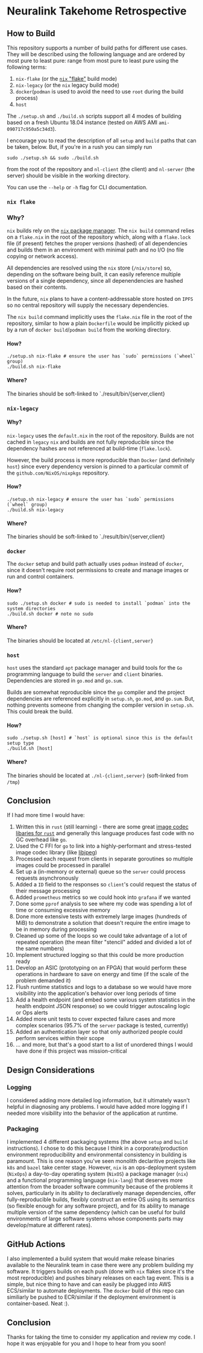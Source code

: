 # Neuralink Takehome Retrospective

## How to Build
This repository supports a number of build paths for different use cases. They will be described using
the following language and are ordered by most pure to least pure:
range from most pure to least pure using the following terms:
1. `nix-flake` (or the [`nix` "flake"](https://nixos.wiki/wiki/Flakes) build mode)
1. `nix-legacy` (or the `nix` legacy build mode)
1. `docker`(`podman` is used to avoid the need to use `root` during the build process)
1. `host`

The `./setup.sh` and `./build.sh` scripts support all 4 modes of building based on a fresh Ubuntu 18.04 instance (tested on AWS AMI `ami-090717c950a5c34d3`).

I encourage you to read the description of all `setup` and `build` paths that can be taken, below. But, if you're in a rush you can simply run
    
    sudo ./setup.sh && sudo ./build.sh

from the root of the repository and `nl-client` (the client) and `nl-server` (the server) should be visible in the working directory.

You can use the `--help` or `-h` flag for CLI documentation.

### `nix flake`
### Why?
`nix` builds rely on the [`nix` package manager](https://nixos.org/explore.html). The `nix build` command relies on a `flake.nix`
in the root of the repository which, along with a `flake.lock` file (if present) fetches the proper versions (hashed) of all
dependencies and builds them in an environment with minimal path and no I/O (no file copying or network access).

All dependencies are resolved using the `nix` store  (`/nix/store`) so, depending on the software being built, it can easily 
reference multiple versions of a single dependency, since all depenendencies are hashed based on their contents.

In the future, `nix` plans to have a content-addressable store hosted on `IPFS` so no central repository will supply the necessary 
dependencies.

The `nix build` command implicitly uses the `flake.nix` file in the root of the repository, similar to how a plain `Dockerfile` would be 
implicitly picked up by a run of `docker build`/`podman build` from the working directory.

#### How?
    ./setup.sh nix-flake # ensure the user has `sudo` permissions (`wheel` group)
    ./build.sh nix-flake

#### Where?
The binaries should be soft-linked to `./result/bin/{server,client}

### `nix-legacy`
#### Why?
`nix-legacy` uses the `default.nix` in the root of the repository. Builds are not cached in `legacy` `nix` and builds are not fully 
reproducible since the dependency hashes are not referenced at build-time (`flake.lock`).

However, the build process is more reproducible than `Docker` (and definitely `host`) since every dependency version is pinned to 
a particular commit of the `github.com/NixOS/nixpkgs` repository.

#### How?
    ./setup.sh nix-legacy # ensure the user has `sudo` permissions (`wheel` group)
    ./build.sh nix-legacy

#### Where?
The binaries should be soft-linked to `./result/bin/{server,client}

### `docker`
The `docker` setup and build path actually uses `podman` instead of `docker`, since it doesn't require root permissions to create and manage images or run and control containers.

#### How?
    sudo ./setup.sh docker # sudo is needed to install `podman` into the system directories
    ./build.sh docker # note no sudo

#### Where?
The binaries should be located at `/etc/nl-{client,server}`

### `host`
`host` uses the standard `apt` package manager and build tools for the `Go` programming language to build the `server` and `client` binaries. Dependencies are stored in `go.mod` and `go.sum`.

Builds are somewhat reproducible since the `go` compiler and the project dependencies are referenced explicitly in `setup.sh`, `go.mod`, and `go.sum`. But, nothing prevents someone from changing the compiler version in `setup.sh`. This could break the build.

#### How?
    sudo ./setup.sh [host] # `host` is optional since this is the default setup type
    ./build.sh [host]

#### Where?
The binaries should be located at `./nl-{client,server}` (soft-linked from `/tmp`)

## Conclusion
If I had more time I would have:
1. Written this in `rust` (still learning) - there are some great [image codec libaries for `rust`](https://github.com/image-rs/image) and generally this language produces fast code with no GC overhead like `go`.
1. Used the C FFI for `go` to link into a highly-performant and stress-tested image codec library (like [libjpeg](https://github.com/libjpeg-turbo/libjpeg-turbo))
1. Processed each request from clients in separate goroutines so multiple images could be processed in parallel
1. Set up a (in-memory or external) queue so the `server` could process requests asynchronously
1. Added a `ID` field to the responses so `client`'s could request the status of their message processing
1. Added `prometheus` metrics so we could hook into `grafana` if we wanted
1. Done some `pprof` analysis to see where my code was spending a lot of time or consuming excessive memory
1. Done more extensive tests with extremely large images (hundreds of MiB) to demonstrate a solution that doesn't require the entire image to be in memory during processing
1. Cleaned up some of the loops so we could take advantage of a lot of repeated operation (the mean filter "stencil" added and divided a lot of the same numbers)
1. Implement structured logging so that this could be more production ready
1. Develop an ASIC (prototyping on an FPGA) that would perform these operations in hardware to save on energy and time (if the scale of the problem demanded it)
1. Flush runtime statistics and logs to a database so we would have more visibility into the application's behavior over long periods of time
1. Add a health endpoint (and embed some various system statistics in the health endpoint JSON response) so we could trigger autoscaling logic or Ops alerts
1. Added more unit tests to cover expected failure cases and more complex scenarios (95.7% of the `server` package is tested, currently)
1. Added an authentication layer so that only authorized people could perform services within their scope
1. ... and more, but that's a good start to a list of unordered things I would have done if this project was mission-critical

## Design Considerations
### Logging
I considered adding more detailed log information, but it ultimately wasn't helpful in diagnosing 
any problems. I would have added more logging if I needed more visibility into the behavior of the application at runtime.

### Packaging
I implemented 4 different packaging systems (the above `setup` and `build` instructions). I chose to
do this because I think in a corporate/production environment reproducibility and environmental consistency in building is paramount. This is one reason you've seen monolith declaritive projects like `k8s` and `bazel` take center stage. However, `nix` is an ops-deployment system (`NixOps`) a day-to-day operating system (`NixOS`) a package manager (`nix`) and a functional programming language (`nix-lang`) that deserves more attention from the broader software community because of the problems it solves, particularly in its ability to declaratively manage dependencies, offer fully-reproducible builds, flexibly construct an entire OS using its semantics (so flexible enough for any software project), and for its ability to manage multiple version of the same dependency (which can be useful for build environments of large software systems whose components parts may develop/mature at different rates).

## GitHub Actions
I also implemented a build system that would make release binaries available to the Neuralink team in case there were any problem building my software. It triggers builds on each push (done with `nix` flakes since it's the most reproducible) and pushes binary releases on each tag event. This is a simple, but nice thing to have and can easily be plugged into AWS ECS/similar to automate deployments. The `docker` build of this repo can similiarly be pushed to ECR/similar if the deployment environment is container-based. Neat :).

## Conclusion
Thanks for taking the time to consider my application and review my code. I hope it was enjoyable for you and I hope to hear from you soon!